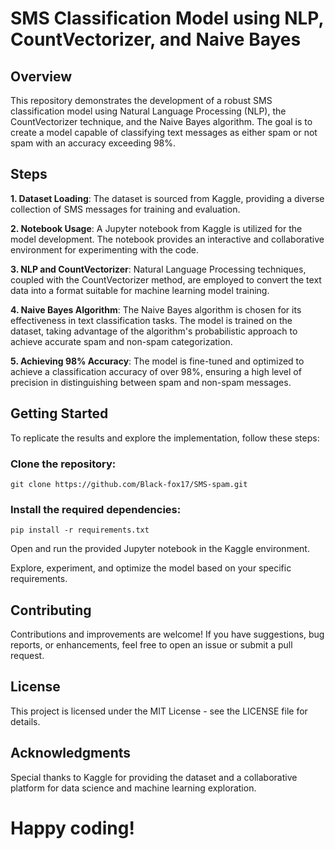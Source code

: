 # SMS Classification Model using NLP, CountVectorizer, and Naive Bayes
## Overview
This repository demonstrates the development of a robust SMS classification model using Natural Language Processing (NLP), the CountVectorizer technique, and the Naive Bayes algorithm. The goal is to create a model capable of classifying text messages as either spam or not spam with an accuracy exceeding 98%.

## Steps
**1. Dataset Loading**: The dataset is sourced from Kaggle, providing a diverse collection of SMS messages for training and evaluation.

**2. Notebook Usage**: A Jupyter notebook from Kaggle is utilized for the model development. The notebook provides an interactive and collaborative environment for experimenting with the code.

**3. NLP and CountVectorizer**: Natural Language Processing techniques, coupled with the CountVectorizer method, are employed to convert the text data into a format suitable for machine learning model training.

**4. Naive Bayes Algorithm**: The Naive Bayes algorithm is chosen for its effectiveness in text classification tasks. The model is trained on the dataset, taking advantage of the algorithm's probabilistic approach to achieve accurate spam and non-spam categorization.

**5. Achieving 98% Accuracy**: The model is fine-tuned and optimized to achieve a classification accuracy of over 98%, ensuring a high level of precision in distinguishing between spam and non-spam messages.

## Getting Started
To replicate the results and explore the implementation, follow these steps:

### Clone the repository:

`git clone https://github.com/Black-fox17/SMS-spam.git`
### Install the required dependencies:

`pip install -r requirements.txt`

Open and run the provided Jupyter notebook in the Kaggle environment.

Explore, experiment, and optimize the model based on your specific requirements.

## Contributing
Contributions and improvements are welcome! If you have suggestions, bug reports, or enhancements, feel free to open an issue or submit a pull request.

## License
This project is licensed under the MIT License - see the LICENSE file for details.

## Acknowledgments
Special thanks to Kaggle for providing the dataset and a collaborative platform for data science and machine learning exploration.

# Happy coding!
